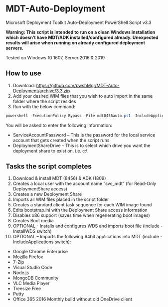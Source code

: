 # MDT-Auto-Deployment

Microsoft Deployment Toolkit Auto-Deployment PowerShell Script v3.3

**Warning: This script is intended to run on a clean Windows installation which doesn’t have MDT/ADK installed/configured already. Unexpected results will arise when running on already configured deployment servers.**

Tested on Windows 10 1607, Server 2016 & 2019

## How to use
1) Download: https://github.com/pwshMgr/MDT-Auto-Deployment/archive/3.3.zip
2) Add your desired WIM files that you wish to auto import in the same folder where the script resides
3) Run with the below command:

```powershell
powershell -ExecutionPolicy Bypass -File mdt8456auto.ps1 -IncludeApplications -InstallWDS
```
You will be asked to enter the following information:
- ServiceAccountPassword – This is the password for the local service account that gets created when the script runs
- DeploymentShareDrive – This is to select which drive you want the deployment share to exist on, i.e. c:\

## Tasks the script completes
1) Download & install MDT (8456) & ADK (1809)
2) Creates a local user with the account name “svc_mdt” (for Read-Only DeploymentShare access)
3) Creates a new Deployment Share
4) Imports all WIM files placed in the script folder
5) Creates a standard client task sequence for each WIM image found
6) Edits bootstrap.ini with the Deployment Share access information
7) Disables x86 support (saves time when regenerating boot images)
8) Creates Boot media
9) OPTIONAL - Installs and configures WDS and imports boot file (include -InstallWDS switch)
10) OPTIONAL – Imports the following 64bit applications into MDT (include -IncludeApplications switch):
- Google Chrome Enterprise
- Mozilla Firefox
- 7-Zip
- Visual Studio Code
- Node.js
- MongoDB Community
- VLC Media Player
- Treesize Free
- Putty
- Office 365 2016 Monthly build without old OneDrive client
